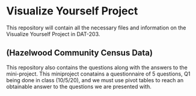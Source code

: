 # Visualize Yourself Project
This repository will contain all the necessary files and information on the Visualize Yourself Project in DAT-203.

## (Hazelwood Community Census Data) ##
This repository also contains the questions along with the answers to the mini-project. This miniproject conatains a questionnaire of 5 questions, Q1 being done in class (10/5/20), and we must use pivot tables to reach an obtainable answer to the questions we are presented with.  
